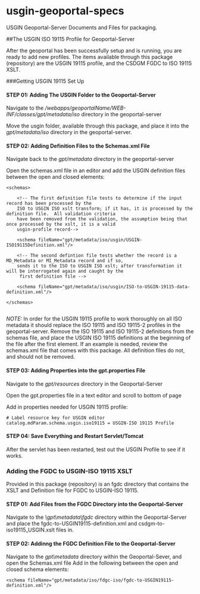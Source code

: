 usgin-geoportal-specs
=====================

USGIN Geoportal-Server Documents and Files for packaging. 

##The USGIN ISO 19115 Profile for Geoportal-Server

After the geoportal has been successfully setup and is running, you are ready to add new profiles. The items available through this package (repository) are the USGIN 19115 profile, and the CSDGM FGDC to ISO 19115 XSLT.

###Getting USGIN 19115 Set Up

#### STEP 01: Adding The USGIN Folder to the Geoportal-Server

Navigate to the _/webapps/geoportalName/WEB-INF/classes/gpt/metadata/iso_ directory in the geoportal-server

Move the usgin folder, available through this package, and place it into the _gpt/metadata/iso_ directory in the geoportal-server.

#### STEP 02: Adding Definition Files to the Schemas.xml File

Navigate back to the _gpt/metadata_ directory in the geoportal-server

Open the schemas.xml file in an editor and add the USGIN definition files between the open and closed <schemas></schemas> elements:

```
<schemas>

	<!-- The first definition file tests to determine if the input record has been processed by the
	ISO to USGIN ISO xslt transform; if it has, it is processed by the definition file.  All validation criteria
	have been removed from the validation, the assumption being that once processed by the xslt, it is a valid
	usgin-profile record-->

   	<schema fileName="gpt/metadata/iso/usgin/USGIN-ISO19115Definition.xml"/>
 
   	<!-- The second defintion file tests whether the record is a MD_Metadata or MI_Metadata record and if so,
   	sends it to the ISO to USGIN ISO xslt; after transformation it will be interrogated again and caught by the
  	 first definition file -->

   	<schema fileName="gpt/metadata/iso/usgin/ISO-to-USGIN-19115-data-definition.xml"/>

</schemas>
   
```


*NOTE:* In order for the USGIN 19115 profile to work thoroughly on all ISO metadata it should replace the ISO 19115 and ISO 19115-2 profiles in the geoportal-server. Remove the ISO 19115 and ISO 19115-2 definitions from the schemas file, and place the USGIN ISO 19115 definitions at the beginning of the file after the first <schemas> element. If an example is needed, review the schemas.xml file that comes with this package. All definition files do not, and should not be removed.

#### STEP 03: Adding Properties into the gpt.properties File

Navigate to the _gpt/resources_ directory in the Geoportal-Server

Open the gpt.properties file in a text editor and scroll to bottom of page

Add in properties needed for USGIN 19115 profile:

```
# Label resource key for USGIN editor
catalog.mdParam.schema.usgin.iso19115 = USGIN-ISO 19115 Profile
```
#### STEP 04: Save Everything and Restart Servlet/Tomcat

After the servlet has been restarted, test out the USGIN Profile to see if it works.

### Adding the FGDC to USGIN-ISO 19115 XSLT
Provided in this package (repository) is an fgdc directory that contains the XSLT and Definition file for FGDC to USGIN-ISO 19115. 

#### STEP 01: Add Files from the FGDC Directory into the Geoportal-Server

Navigate to the _\gpt\metadata\fgdc_ directory within the Geoportal-Server and place the fgdc-to-USGIN19115-definition.xml and csdgm-to-iso19115_USGIN.xslt files in.

#### STEP 02: Addinng the FGDC Definition File to the Geoportal-Server

Navigate to the _gpt\metadata_ directory within the Geoportal-Sever, and open the Schemas.xml file
Add in the following between the open and closed schema elements:
```
<schema fileName="gpt/metadata/iso/fdgc-iso/fgdc-to-USGIN19115-definition.xml"/>
```

